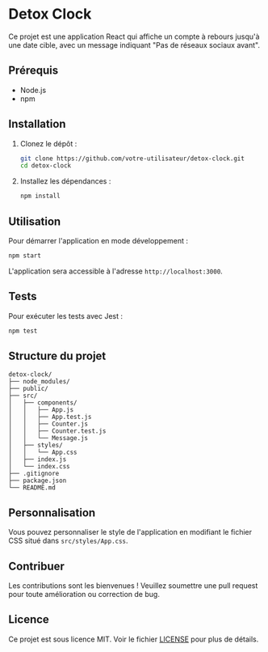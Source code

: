 # Detox Clock

Ce projet est une application React qui affiche un compte à rebours jusqu'à une date cible, avec un message indiquant "Pas de réseaux sociaux avant".

## Prérequis

- Node.js
- npm

## Installation

1. Clonez le dépôt :

   ```sh
   git clone https://github.com/votre-utilisateur/detox-clock.git
   cd detox-clock
   ```

2. Installez les dépendances :
   ```sh
   npm install
   ```

## Utilisation

Pour démarrer l'application en mode développement :

```sh
npm start
```

L'application sera accessible à l'adresse `http://localhost:3000`.

## Tests

Pour exécuter les tests avec Jest :

```sh
npm test
```

## Structure du projet

```
detox-clock/
├── node_modules/
├── public/
├── src/
│   ├── components/
│   │   ├── App.js
│   │   ├── App.test.js
│   │   ├── Counter.js
│   │   ├── Counter.test.js
│   │   └── Message.js
│   ├── styles/
│   │   └── App.css
│   ├── index.js
│   └── index.css
├── .gitignore
├── package.json
└── README.md
```

## Personnalisation

Vous pouvez personnaliser le style de l'application en modifiant le fichier CSS situé dans `src/styles/App.css`.

## Contribuer

Les contributions sont les bienvenues ! Veuillez soumettre une pull request pour toute amélioration ou correction de bug.

## Licence

Ce projet est sous licence MIT. Voir le fichier [LICENSE](LICENSE) pour plus de détails.
